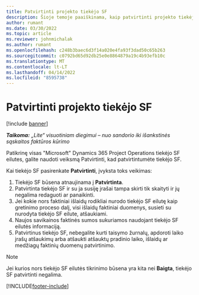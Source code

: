 ```yaml
---
title: Patvirtinti projekto tiekėjo SF
description: Šioje temoje paaiškinama, kaip patvirtinti projekto tiekėjo SF programoje "Microsoft" Dynamics 365 Project Operations ir projekto tiekėjo SF patvirtinimo finansinį poveikį.
author: rumant
ms.date: 03/30/2022
ms.topic: article
ms.reviewer: johnmichalak
ms.author: rumant
ms.openlocfilehash: c248b3baec6d3f14a020e4fa93f3dad50c65b263
ms.sourcegitcommit: c0792bd65d92db25e0e8864879a19c4b93efb10c
ms.translationtype: MT
ms.contentlocale: lt-LT
ms.lasthandoff: 04/14/2022
ms.locfileid: "8595738"
---
```

# <a name="confirm-a-project-vendor-invoice"></a>Patvirtinti projekto tiekėjo SF

[!include [banner](../../includes/dataverse-preview.md)]

_**Taikoma:** „Lite“ visuotiniam diegimui – nuo sandorio iki išankstinės sąskaitos faktūros kūrimo_

Patikrinę visas "Microsoft" Dynamics 365 Project Operations tiekėjo SF eilutes, galite naudoti veiksmą Patvirtinti, kad patvirtintumėte tiekėjo SF.

Kai tiekėjo SF pasirenkate **Patvirtinti**, įvyksta toks veikimas:

1. Tiekėjo SF būsena atnaujinama į **Patvirtinta**.
2. Patvirtinta tiekėjo SF ir su ja susiję įrašai tampa skirti tik skaityti ir jų negalima redaguoti ar panaikinti.
3. Jei kokie nors faktiniai išlaidų rodikliai nurodo tiekėjo SF eilutę kaip gretinimo proceso dalį, visi išlaidų faktiniai duomenys, susieti su nurodyta tiekėjo SF eilute, atšaukiami.
4. Naujos savikainos faktinės sumos sukuriamos naudojant tiekėjo SF eilutės informaciją.
5. Patvirtinus tiekėjo SF, nebegalite kurti taisymo žurnalų, apdoroti laiko įrašų atšaukimų arba atšaukti atšauktų pradinio laiko, išlaidų ar medžiagų faktinių duomenų patvirtinimo.

> [!NOTE]
> Jei kurios nors tiekėjo SF eilutės tikrinimo būsena yra kita nei **Baigta**, tiekėjo SF patvirtinti negalima.

[!INCLUDE[footer-include](../../includes/footer-banner.md)]
